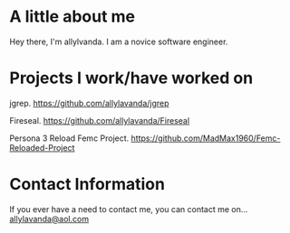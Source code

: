 # A little about me

Hey there, I'm allylvanda. I am a novice software engineer.

# Projects I work/have worked on

jgrep. https://github.com/allylavanda/jgrep

Fireseal. https://github.com/allylavanda/Fireseal

Persona 3 Reload Femc Project. https://github.com/MadMax1960/Femc-Reloaded-Project
# Contact Information

If you ever have a need to contact me, you can contact me on...
allylavanda@aol.com

